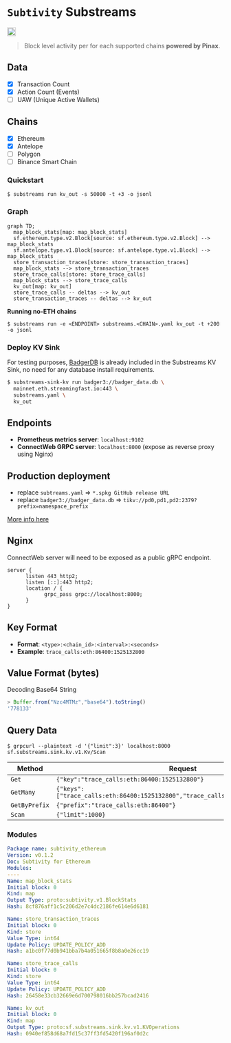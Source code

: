 # `Subtivity` Substreams

[<img alt="GitHub Workflow Status" src="https://img.shields.io/github/actions/workflow/status/pinax-network/subtivity-substreams/ci.yml?branch=main&style=for-the-badge" height="20">](https://github.com/pinax-network/subtivity-substreams/actions?query=branch%3Amain)

> Block level activity per for each supported chains **powered by Pinax**.

## Data

- [x] Transaction Count
- [x] Action Count (Events)
- [ ] UAW (Unique Active Wallets)

## Chains

- [x] Ethereum
- [x] Antelope
- [ ] Polygon
- [ ] Binance Smart Chain

### Quickstart

```
$ substreams run kv_out -s 50000 -t +3 -o jsonl
```

### Graph

```mermaid
graph TD;
  map_block_stats[map: map_block_stats]
  sf.ethereum.type.v2.Block[source: sf.ethereum.type.v2.Block] --> map_block_stats
  sf.antelope.type.v1.Block[source: sf.antelope.type.v1.Block] --> map_block_stats
  store_transaction_traces[store: store_transaction_traces]
  map_block_stats --> store_transaction_traces
  store_trace_calls[store: store_trace_calls]
  map_block_stats --> store_trace_calls
  kv_out[map: kv_out]
  store_trace_calls -- deltas --> kv_out
  store_transaction_traces -- deltas --> kv_out
```

**Running no-ETH chains**

```
$ substreams run -e <ENDPOINT> substreams.<CHAIN>.yaml kv_out -t +200 -o jsonl
```

### Deploy KV Sink

For testing purposes, [BadgerDB](https://dgraph.io/docs/badger/) is already included in the Substreams KV Sink, no need for any database install requirements.

```bash
$ substreams-sink-kv run badger3://badger_data.db \
  mainnet.eth.streamingfast.io:443 \
  substreams.yaml \
  kv_out
```

## Endpoints

- **Prometheus metrics server**: `localhost:9102`
- **ConnectWeb GRPC server**: `localhost:8000` (expose as reverse proxy using Nginx)

## Production deployment

- replace `subtreams.yaml` => `*.spkg GitHub release URL`
- replace `badger3://badger_data.db` => `tikv://pd0,pd1,pd2:2379?prefix=namespace_prefix`

[More info here](https://substreams.streamingfast.io/developers-guide/substreams-sinks/substreams-sink-kv#sending-to-a-production-key-value-store)

## Nginx

ConnectWeb server will need to be exposed as a public gRPC endpoint.

```nginx
server {
      listen 443 http2;
      listen [::]:443 http2;
      location / {
            grpc_pass grpc://localhost:8000;
      }
}
```

## Key Format

- **Format**: `<type>:<chain_id>:<interval>:<seconds>`
- **Example**: `trace_calls:eth:86400:1525132800`

## Value Format (bytes)

Decoding Base64 String

```js
> Buffer.from("Nzc4MTMz","base64").toString()
'778133'
```

## Query Data

```
$ grpcurl --plaintext -d '{"limit":3}' localhost:8000 sf.substreams.sink.kv.v1.Kv/Scan
```

| Method        | Request    |
|---------------|------------|
| `Get`         | `{"key":"trace_calls:eth:86400:1525132800"}`
| `GetMany`     | `{"keys":["trace_calls:eth:86400:1525132800","trace_calls:eth:86400:1525046400"]}`
| `GetByPrefix` | `{"prefix":"trace_calls:eth:86400"}`
| `Scan`        | `{"limit":1000}`

### Modules

```yaml
Package name: subtivity_ethereum
Version: v0.1.2
Doc: Subtivity for Ethereum
Modules:
----
Name: map_block_stats
Initial block: 0
Kind: map
Output Type: proto:subtivity.v1.BlockStats
Hash: 8cf876aff1c5c206d2e7c4dc2186fe614e6d6181

Name: store_transaction_traces
Initial block: 0
Kind: store
Value Type: int64
Update Policy: UPDATE_POLICY_ADD
Hash: a1bc0f77d0b941bba7b4a051665f8b8a0e26cc19

Name: store_trace_calls
Initial block: 0
Kind: store
Value Type: int64
Update Policy: UPDATE_POLICY_ADD
Hash: 26458e33cb32669e6d700798016bb257bcad2416

Name: kv_out
Initial block: 0
Kind: map
Output Type: proto:sf.substreams.sink.kv.v1.KVOperations
Hash: 0940ef858d68a7fd15c37ff3fd5420f196af0d2c
```
